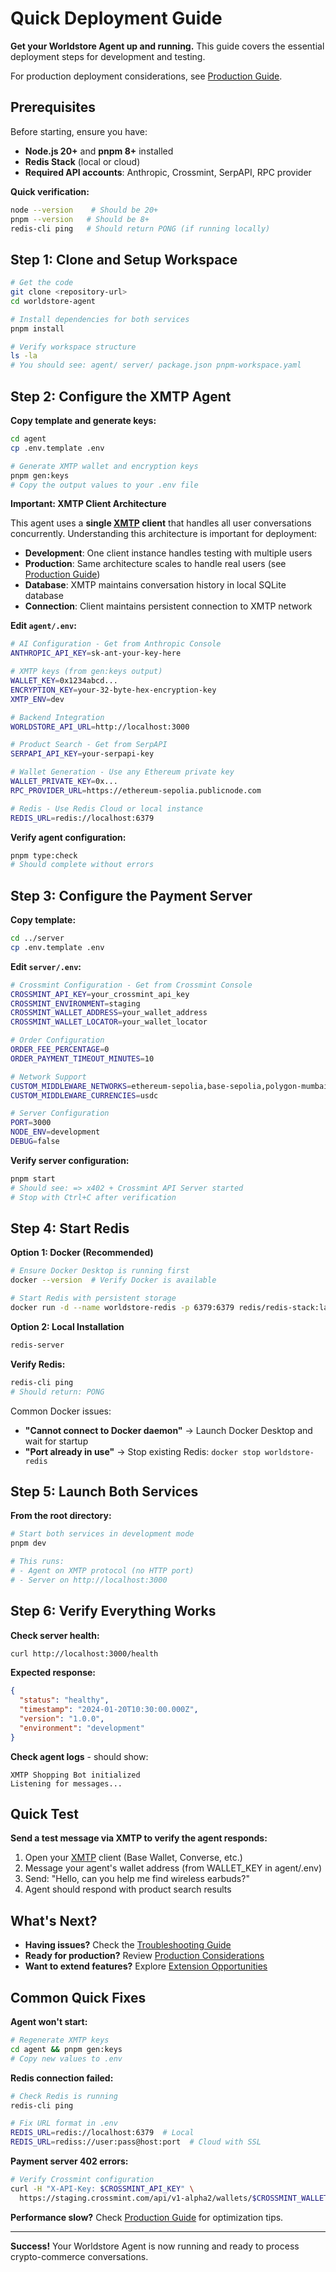 # Quick Deployment Guide

**Get your Worldstore Agent up and running.** This guide covers the essential deployment steps for development and testing.

For production deployment considerations, see [Production Guide](./3-production.md).

## Prerequisites

Before starting, ensure you have:

- **Node.js 20+** and **pnpm 8+** installed
- **Redis Stack** (local or cloud)
- **Required API accounts**: Anthropic, Crossmint, SerpAPI, RPC provider

**Quick verification:**
```bash
node --version    # Should be 20+
pnpm --version   # Should be 8+
redis-cli ping   # Should return PONG (if running locally)
```

## Step 1: Clone and Setup Workspace

```bash
# Get the code
git clone <repository-url>
cd worldstore-agent

# Install dependencies for both services
pnpm install

# Verify workspace structure
ls -la
# You should see: agent/ server/ package.json pnpm-workspace.yaml
```

## Step 2: Configure the XMTP Agent

**Copy template and generate keys:**
```bash
cd agent
cp .env.template .env

# Generate XMTP wallet and encryption keys
pnpm gen:keys
# Copy the output values to your .env file
```

**Important: XMTP Client Architecture**

This agent uses a **single [XMTP](https://docs.xmtp.org/) client** that handles all user conversations concurrently. Understanding this architecture is important for deployment:

- **Development**: One client instance handles testing with multiple users
- **Production**: Same architecture scales to handle real users (see [Production Guide](./3-production.md))
- **Database**: XMTP maintains conversation history in local SQLite database
- **Connection**: Client maintains persistent connection to XMTP network

**Edit `agent/.env`:**
```bash
# AI Configuration - Get from Anthropic Console
ANTHROPIC_API_KEY=sk-ant-your-key-here

# XMTP keys (from gen:keys output)
WALLET_KEY=0x1234abcd...
ENCRYPTION_KEY=your-32-byte-hex-encryption-key
XMTP_ENV=dev

# Backend Integration
WORLDSTORE_API_URL=http://localhost:3000

# Product Search - Get from SerpAPI
SERPAPI_API_KEY=your-serpapi-key

# Wallet Generation - Use any Ethereum private key
WALLET_PRIVATE_KEY=0x...
RPC_PROVIDER_URL=https://ethereum-sepolia.publicnode.com

# Redis - Use Redis Cloud or local instance
REDIS_URL=redis://localhost:6379
```

**Verify agent configuration:**
```bash
pnpm type:check
# Should complete without errors
```

## Step 3: Configure the Payment Server

**Copy template:**
```bash
cd ../server
cp .env.template .env
```

**Edit `server/.env`:**
```bash
# Crossmint Configuration - Get from Crossmint Console
CROSSMINT_API_KEY=your_crossmint_api_key
CROSSMINT_ENVIRONMENT=staging
CROSSMINT_WALLET_ADDRESS=your_wallet_address
CROSSMINT_WALLET_LOCATOR=your_wallet_locator

# Order Configuration
ORDER_FEE_PERCENTAGE=0
ORDER_PAYMENT_TIMEOUT_MINUTES=10

# Network Support
CUSTOM_MIDDLEWARE_NETWORKS=ethereum-sepolia,base-sepolia,polygon-mumbai,arbitrum-sepolia
CUSTOM_MIDDLEWARE_CURRENCIES=usdc

# Server Configuration
PORT=3000
NODE_ENV=development
DEBUG=false
```

**Verify server configuration:**
```bash
pnpm start
# Should see: => x402 + Crossmint API Server started
# Stop with Ctrl+C after verification
```

## Step 4: Start Redis

**Option 1: Docker (Recommended)**
```bash
# Ensure Docker Desktop is running first
docker --version  # Verify Docker is available

# Start Redis with persistent storage
docker run -d --name worldstore-redis -p 6379:6379 redis/redis-stack:latest
```

**Option 2: Local Installation**
```bash
redis-server
```

**Verify Redis:**
```bash
redis-cli ping
# Should return: PONG
```

Common Docker issues:
- **"Cannot connect to Docker daemon"** → Launch Docker Desktop and wait for startup
- **"Port already in use"** → Stop existing Redis: `docker stop worldstore-redis`

## Step 5: Launch Both Services

**From the root directory:**
```bash
# Start both services in development mode
pnpm dev

# This runs:
# - Agent on XMTP protocol (no HTTP port)
# - Server on http://localhost:3000
```

## Step 6: Verify Everything Works

**Check server health:**
```bash
curl http://localhost:3000/health
```

**Expected response:**
```json
{
  "status": "healthy",
  "timestamp": "2024-01-20T10:30:00.000Z",
  "version": "1.0.0",
  "environment": "development"
}
```

**Check agent logs** - should show:
```
XMTP Shopping Bot initialized
Listening for messages...
```

## Quick Test

**Send a test message via XMTP to verify the agent responds:**

1. Open your [XMTP](https://docs.xmtp.org/) client (Base Wallet, Converse, etc.)
2. Message your agent's wallet address (from WALLET_KEY in agent/.env)
3. Send: "Hello, can you help me find wireless earbuds?"
4. Agent should respond with product search results

## What's Next?

- **Having issues?** Check the [Troubleshooting Guide](./4-troubleshooting.md)
- **Ready for production?** Review [Production Considerations](./3-production.md)
- **Want to extend features?** Explore [Extension Opportunities](./5-extensions.md)

## Common Quick Fixes

**Agent won't start:**
```bash
# Regenerate XMTP keys
cd agent && pnpm gen:keys
# Copy new values to .env
```

**Redis connection failed:**
```bash
# Check Redis is running
redis-cli ping

# Fix URL format in .env
REDIS_URL=redis://localhost:6379  # Local
REDIS_URL=rediss://user:pass@host:port  # Cloud with SSL
```

**Payment server 402 errors:**
```bash
# Verify Crossmint configuration
curl -H "X-API-Key: $CROSSMINT_API_KEY" \
  https://staging.crossmint.com/api/v1-alpha2/wallets/$CROSSMINT_WALLET_LOCATOR
```

**Performance slow?** Check [Production Guide](./3-production.md) for optimization tips.

---

**Success!** Your Worldstore Agent is now running and ready to process crypto-commerce conversations.